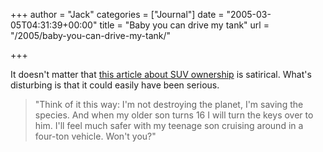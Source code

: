 +++
author = "Jack"
categories = ["Journal"]
date = "2005-03-05T04:31:39+00:00"
title = "Baby you can drive my tank"
url = "/2005/baby-you-can-drive-my-tank/"

+++

It doesn't matter that [this article about SUV ownership][1] is satirical. What's disturbing is that it could easily have been serious.

> 
> 
> "Think of it this way: I'm not destroying the planet, I'm saving the species. And when my older son turns 16 I will turn the keys over to him. I'll feel much safer with my teenage son cruising around in a four-ton vehicle. Won't you?"
> 
>

 [1]: http://www.rochester-citynews.com/gbase/Gyrosite/Content?oid=oid%3A3275